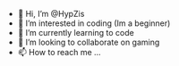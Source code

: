 - 👋 Hi, I’m @HypZis
- 👀 I’m interested in coding (Im a beginner)
- 🌱 I’m currently learning to code
- 💞️ I’m looking to collaborate on gaming
- 📫 How to reach me ...

<!---
HypZis/HypZis is a ✨ special ✨ repository because its `README.md` (this file) appears on your GitHub profile.
You can click the Preview link to take a look at your changes.
--->
